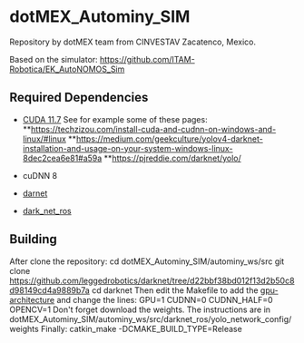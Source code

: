 # dotMEX_Autominy_SIM
Repository by dotMEX team from CINVESTAV Zacatenco, Mexico. 

Based on the simulator: 
https://github.com/ITAM-Robotica/EK_AutoNOMOS_Sim

## Required Dependencies
- [CUDA 11.7](https://docs.nvidia.com/cuda/cuda-installation-guide-linux/index.html) See for example some of these pages:
		**https://techzizou.com/install-cuda-and-cudnn-on-windows-and-linux/#linux
		**https://medium.com/geekculture/yolov4-darknet-installation-and-usage-on-your-system-windows-linux-8dec2cea6e81#a59a
		**https://pjreddie.com/darknet/yolo/

- cuDNN 8
- [darnet](https://github.com/leggedrobotics/darknet/tree/d22bbf38bd012f13d2b50c8d98149cd4a9889b7a)
- [dark_net_ros](https://github.com/leggedrobotics/darknet_ros)

## Building
After clone the repository:
	cd dotMEX_Autominy_SIM/autominy_ws/src
	git clone https://github.com/leggedrobotics/darknet/tree/d22bbf38bd012f13d2b50c8d98149cd4a9889b7a
	cd darknet
Then edit the Makefile to add the [gpu-architecture](https://developer.nvidia.com/cuda-gpus) and change the lines:
	GPU=1
	CUDNN=0
	CUDNN_HALF=0
	OPENCV=1
Don't forget download the weights. The instructions are in dotMEX_Autominy_SIM/autominy_ws/src/darknet_ros/yolo_network_config/weights
Finally:
	catkin_make -DCMAKE_BUILD_TYPE=Release
